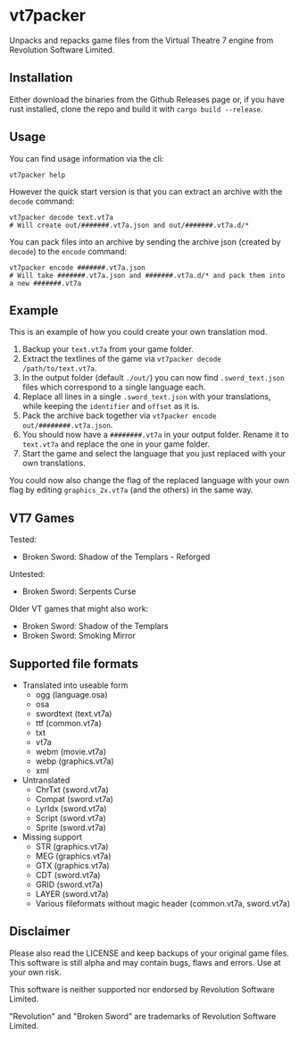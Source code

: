 # vt7packer

Unpacks and repacks game files from the Virtual Theatre 7 engine from Revolution Software Limited.

## Installation

Either download the binaries from the Github Releases page or, if you have rust installed, clone
the repo and build it with `cargo build --release`.

## Usage

You can find usage information via the cli:
```
vt7packer help
```

However the quick start version is that you can extract an archive with the `decode` command:
```
vt7packer decode text.vt7a
# Will create out/#######.vt7a.json and out/#######.vt7a.d/*
```

You can pack files into an archive by sending the archive json (created by `decode`)
to the `encode` command:
```
vt7packer encode #######.vt7a.json
# Will take #######.vt7a.json and #######.vt7a.d/* and pack them into a new #######.vt7a
```

## Example

This is an example of how you could create your own translation mod.

1. Backup your `text.vt7a` from your game folder.
2. Extract the textlines of the game via `vt7packer decode /path/to/text.vt7a`.
3. In the output folder (default `./out/`) you can now find `.sword_text.json` files which correspond to a single language each.
4. Replace all lines in a single `.sword_text.json` with your translations, while keeping the `identifier` and `offset` as it is.
5. Pack the archive back together via `vt7packer encode out/########.vt7a.json`.
6. You should now have a `########.vt7a` in your output folder. Rename it to `text.vt7a` and replace the one in your game folder.
7. Start the game and select the language that you just replaced with your own translations.

You could now also change the flag of the replaced language with your own flag by editing `graphics_2x.vt7a` (and the others) in the same way.

## VT7 Games

Tested:

* Broken Sword: Shadow of the Templars - Reforged

Untested:
* Broken Sword: Serpents Curse

Older VT games that might also work:
* Broken Sword: Shadow of the Templars
* Broken Sword: Smoking Mirror

## Supported file formats

* Translated into useable form
	* ogg (language.osa)
	* osa
	* swordtext (text.vt7a)
	* ttf (common.vt7a)
	* txt
	* vt7a
	* webm (movie.vt7a)
	* webp (graphics.vt7a)
	* xml
* Untranslated
	* ChrTxt (sword.vt7a)
	* Compat (sword.vt7a)
	* LyrIdx (sword.vt7a)
	* Script (sword.vt7a)
	* Sprite (sword.vt7a)
* Missing support
	* STR (graphics.vt7a)
	* MEG (graphics.vt7a)
	* GTX (graphics.vt7a)
	* CDT (sword.vt7a)
	* GRID (sword.vt7a)
	* LAYER (sword.vt7a)
	* Various fileformats without magic header (common.vt7a, sword.vt7a)

## Disclaimer

Please also read the LICENSE and keep backups of your original game files.
This software is still alpha and may contain bugs, flaws and errors. Use at
your own risk.

This software is neither supported nor endorsed by Revolution Software Limited.

"Revolution" and "Broken Sword" are trademarks of Revolution Software
Limited.